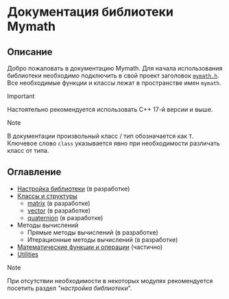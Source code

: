 # Документация библиотеки Mymath

## Описание

Добро пожаловать в документацию Mymath. Для начала использования библиотеки необходимо подключить в свой проект заголовок [`mymath.h`](/mymath2/mymath/mymath.h). Все необходимые функции и классы лежат в пространстве имен `mymath`. 

> [!IMPORTANT]
> Настоятельно рекомендуется использовать С++ 17-й версии и выше.

>[!NOTE]
> В документации произвольный класс / тип обозначается как `T`. Ключевое слово `сlass` указывается явно при необходимости различать класс от типа.

## Оглавление
- [Настройка библиотеки](./lib_settings.md) (в разработке)
- [Классы и структуры](./classes_and_structures.md)
  - [matrix](./matrix.md) (в разработке)
  - [vector](./vector.md) (в разработке)
  - [quaternion](./quaternion.md) (в разработке)
- Методы вычислений
  - Прямые методы вычислений (в разработке)
  - Итерационные методы вычислений (в разработке)
- [Математические функции и операции](./math_functions.md) (частично)
- [Utilities](./utilities.md)

> [!NOTE]
> При отсутствии необходимости в некоторых модулях рекомендуется посетить раздел _"настройка библиотеки_".
